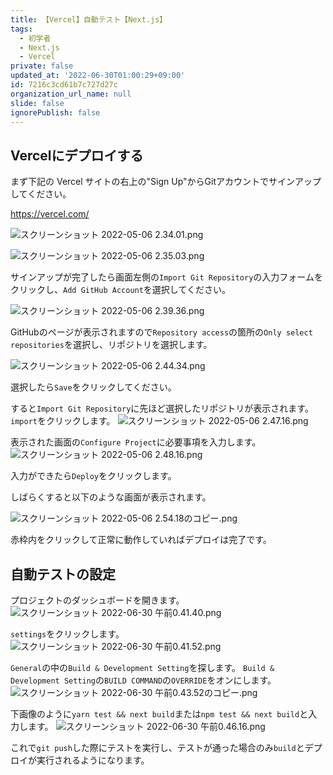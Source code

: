 ```yaml
---
title: 【Vercel】自動テスト【Next.js】
tags:
  - 初学者
  - Next.js
  - Vercel
private: false
updated_at: '2022-06-30T01:00:29+09:00'
id: 7216c3cd61b7c727d27c
organization_url_name: null
slide: false
ignorePublish: false
---
```

## Vercelにデプロイする
まず下記の Vercel サイトの右上の"Sign Up"からGitアカウントでサインアップしてください。

https://vercel.com/

![スクリーンショット 2022-05-06 2.34.01.png](https://qiita-image-store.s3.ap-northeast-1.amazonaws.com/0/2342443/f85586de-283c-e749-3522-0053d177540f.png)

![スクリーンショット 2022-05-06 2.35.03.png](https://qiita-image-store.s3.ap-northeast-1.amazonaws.com/0/2342443/c2db746d-8758-dc5c-ec65-8ec5fe981878.png)

サインアップが完了したら画面左側の`Import Git Repository`の入力フォームをクリックし、`Add GitHub Account`を選択してください。

![スクリーンショット 2022-05-06 2.39.36.png](https://qiita-image-store.s3.ap-northeast-1.amazonaws.com/0/2342443/926f9a2f-4fea-9863-c211-02ec1f51f4d1.png)

GitHubのページが表示されますので`Repository access`の箇所の`Only select repositories`を選択し、リポジトリを選択します。

![スクリーンショット 2022-05-06 2.44.34.png](https://qiita-image-store.s3.ap-northeast-1.amazonaws.com/0/2342443/d6083a9e-249c-16ec-ef15-d1dccf8fadf2.png)

選択したら`Save`をクリックしてください。

すると`Import Git Repository`に先ほど選択したリポジトリが表示されます。
`import`をクリックします。
![スクリーンショット 2022-05-06 2.47.16.png](https://qiita-image-store.s3.ap-northeast-1.amazonaws.com/0/2342443/75b11a0e-10be-3995-18bf-e3312f6692f5.png)


表示された画面の`Configure Project`に必要事項を入力します。
![スクリーンショット 2022-05-06 2.48.16.png](https://qiita-image-store.s3.ap-northeast-1.amazonaws.com/0/2342443/c4f577fa-5e88-9ada-66c8-007b9a4f6229.png)

入力ができたら`Deploy`をクリックします。

しばらくすると以下のような画面が表示されます。

![スクリーンショット 2022-05-06 2.54.18のコピー.png](https://qiita-image-store.s3.ap-northeast-1.amazonaws.com/0/2342443/4598cba7-6def-865a-5df4-0c5f520444fd.png)

赤枠内をクリックして正常に動作していればデプロイは完了です。

## 自動テストの設定
プロジェクトのダッシュボードを開きます。
![スクリーンショット 2022-06-30 午前0.41.40.png](https://qiita-image-store.s3.ap-northeast-1.amazonaws.com/0/2342443/ccfa4e86-f60e-cf51-1dcf-14ca6e89d68e.png)

`settings`をクリックします。
![スクリーンショット 2022-06-30 午前0.41.52.png](https://qiita-image-store.s3.ap-northeast-1.amazonaws.com/0/2342443/23e9e3b6-168e-9632-e4d9-8f3caf40896d.png)


`General`の中の`Build & Development Setting`を探します。
`Build & Development Setting`の`BUILD COMMAND`の`OVERRIDE`をオンにします。
![スクリーンショット 2022-06-30 午前0.43.52のコピー.png](https://qiita-image-store.s3.ap-northeast-1.amazonaws.com/0/2342443/665b5851-f8fe-64a0-9eb7-ccd35ce8fb22.png)

下画像のように`yarn test && next build`または`npm test && next build`と入力します。
![スクリーンショット 2022-06-30 午前0.46.16.png](https://qiita-image-store.s3.ap-northeast-1.amazonaws.com/0/2342443/4e0223b8-6ee0-466d-2a7a-556f15d1d92c.png)

これで`git push`した際にテストを実行し、テストが通った場合のみ`build`とデプロイが実行されるようになります。
